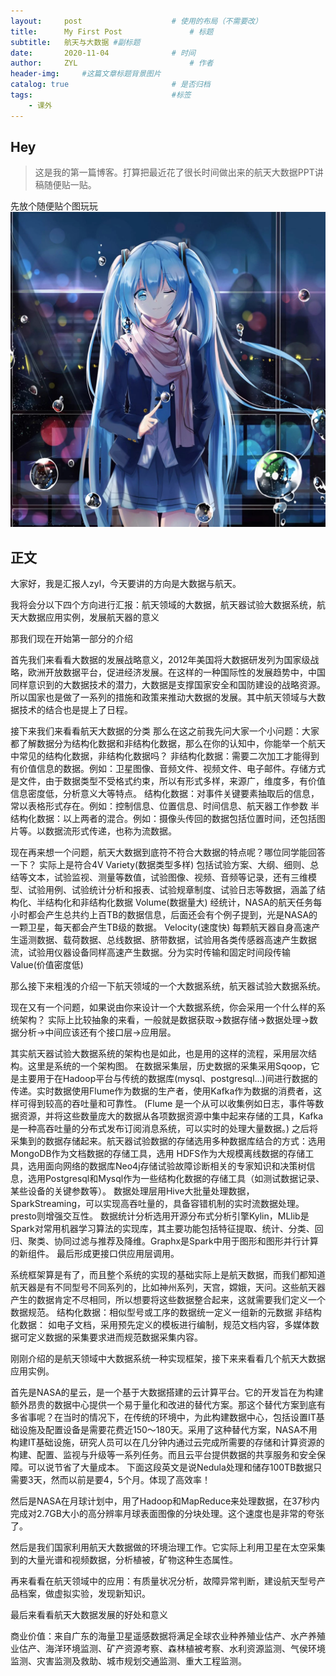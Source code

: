 ```yaml
---
layout:     post   				    # 使用的布局（不需要改）
title:      My First Post 				# 标题 
subtitle:   航天与大数据 #副标题
date:       2020-11-04 				# 时间
author:     ZYL 						# 作者
header-img:  	#这篇文章标题背景图片
catalog: true 						# 是否归档
tags:								#标签
    - 课外
---
```


## Hey
>这是我的第一篇博客。打算把最近花了很长时间做出来的航天大数据PPT讲稿随便贴一贴。


先放个随便贴个图玩玩![](https://github.com/ZYL-fight/ZYL-fight.github.io/blob/master/img/miku.jpg?raw=true)




## 正文

大家好，我是汇报人zyl，今天要讲的方向是大数据与航天。

我将会分以下四个方向进行汇报：航天领域的大数据，航天器试验大数据系统，航天大数据应用实例，发展航天器的意义

那我们现在开始第一部分的介绍

首先我们来看看大数据的发展战略意义，2012年美国将大数据研发列为国家级战略，欧洲开放数据平台，促进经济发展。在这样的一种国际性的发展趋势中，中国同样意识到的大数据技术的潜力，大数据是支撑国家安全和国防建设的战略资源。所以国家也是做了一系列的措施和政策来推动大数据的发展。其中航天领域与大数据技术的结合也是提上了日程。


接下来我们来看看航天大数据的分类
那么在这之前我先问大家一个小问题：大家都了解数据分为结构化数据和非结构化数据，那么在你的认知中，你能举一个航天中常见的结构化数据，非结构化数据吗？
非结构化数据：需要二次加工才能得到有价值信息的数据。例如：卫星图像、音频文件、视频文件、电子邮件。存储方式是文件，由于数据类型不受格式约束，所以有形式多样，来源广，维度多，有价值信息密度低，分析意义大等特点。
结构化数据：对事件关键要素抽取后的信息，常以表格形式存在。例如：控制信息、位置信息、时间信息、航天器工作参数
半结构化数据：以上两者的混合。例如：摄像头传回的数据包括位置时间，还包括图片等。以数据流形式传递，也称为流数据。



现在再来想一个问题，航天大数据到底符不符合大数据的特点呢？哪位同学能回答一下？
实际上是符合4V
Variety(数据类型多样)
包括试验方案、大纲、细则、总结等文本，试验监视、测量等数值，试验图像、视频、音频等记录，还有三维模型、试验用例、试验统计分析和报表、试验规章制度、试验日志等数据，涵盖了结构化、半结构化和非结构化数据
Volume(数据量大)
经统计，NASA的航天任务每小时都会产生总共约上百TB的数据信息，后面还会有个例子提到，光是NASA的一颗卫星，每天都会产生TB级的数据。
Velocity(速度快)
每颗航天器自身高速产生遥测数据、载荷数据、总线数据、脐带数据，试验用各类传感器高速产生数据流，试验用仪器设备同样高速产生数据。分为实时传输和固定时间段传输
Value(价值密度低)




那么接下来粗浅的介绍一下航天领域的一个大数据系统，航天器试验大数据系统。


现在又有一个问题，如果说由你来设计一个大数据系统，你会采用一个什么样的系统架构？
实际上比较抽象的来看，一般就是数据获取->数据存储->数据处理->数据分析->中间应该还有个接口层->应用层。


其实航天器试验大数据系统的架构也是如此，也是用的这样的流程，采用层次结构。这里是系统的一个架构图。
在数据采集层，历史数据的采集采用Sqoop，它是主要用于在Hadoop平台与传统的数据库(mysql、postgresql...)间进行数据的传递。实时数据使用Flume作为数据的生产者，使用Kafka作为数据的消费者，这样可得到较高的吞吐量和可靠性。
(Flume 是一个从可以收集例如日志，事件等数据资源，并将这些数量庞大的数据从各项数据资源中集中起来存储的工具，Kafka是一种高吞吐量的分布式发布订阅消息系统，可以实时的处理大量数据。)
之后将采集到的数据存储起来。航天器试验数据的存储选用多种数据库结合的方式：选用 MongoDB作为文档数据的存储工具，选用 HDFS作为大规模离线数据的存储工具，选用面向网络的数据库Neo4j存储试验故障诊断相关的专家知识和决策树信息，选用Postgresql和Mysql作为一些结构化数据的存储工具（如测试数据记录、某些设备的关键参数等）。 
数据处理层用Hive大批量处理数据，SparkStreaming，可以实现高吞吐量的，具备容错机制的实时流数据处理。presto则增强交互性。
数据统计分析选用开源分布式分析引擎Kylin，MLlib是Spark对常用机器学习算法的实现库，其主要功能包括特征提取、统计、分类、回归、聚类、协同过滤与推荐及降维。Graphx是Spark中用于图形和图形并行计算的新组件。
最后形成更接口供应用层调用。


系统框架算是有了，而且整个系统的实现的基础实际上是航天数据，而我们都知道航天器是有不同型号不同系列的，比如神州系列，天宫，嫦娥，天问。这些航天器产生的数据肯定不尽相同，所以想要将这些数据整合起来，这就需要我们定义一个数据规范。
结构化数据：相似型号或工序的数据统一定义一组新的元数据
非结构化数据： 如电子文档，采用预先定义的模板进行编制，规范文档内容，多媒体数据可定义数据的采集要求进而规范数据采集内容。


刚刚介绍的是航天领域中大数据系统一种实现框架，接下来来看看几个航天大数据应用实例。

首先是NASA的星云，是一个基于大数据搭建的云计算平台。它的开发旨在为构建额外昂贵的数据中心提供一个易于量化和改进的替代方案。那这个替代方案到底有多省事呢？在当时的情况下，在传统的环境中，为此构建数据中心，包括设置IT基础设施及配置设备是需要花费近150～180天。采用了这种替代方案，NASA不用构建IT基础设施，研究人员可以在几分钟内通过云完成所需要的存储和计算资源的构建、配置、监视与升级等一系列任务。而且云平台提供数据的共享服务和安全保障。可以说节省了大量成本。
下面这段英文是说Nedula处理和储存100TB数据只需要3天，然而以前是要4，5个月。体现了高效率！

然后是NASA在月球计划中，用了Hadoop和MapReduce来处理数据，在37秒内完成对2.7GB大小的高分辨率月球表面图像的分块处理。这个速度也是非常的夸张了。

然后是我们国家利用航天大数据做的环境治理工作。它实际上利用卫星在太空采集到的大量光谱和视频数据，分析植被，矿物这种生态属性。

再来看看在航天领域中的应用：有质量状况分析，故障异常判断，建设航天型号产品档案，做虚拟实验，发现新知识。



最后来看看航天大数据发展的好处和意义

商业价值：来自广东的海量卫星遥感数据将满足全球农业种养殖业估产、水产养殖业估产、海洋环境监测、矿产资源考察、森林植被考察、水利资源监测、气侯环境监测、灾害监测及救助、城市规划交通监测、重大工程监测。







